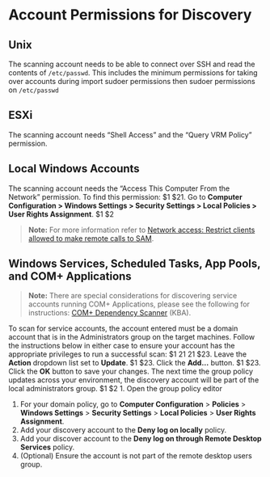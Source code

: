 [title]: # (Account Permissions for Discovery)
[tags]: # (Discovery, Permissions)
[priority]: # (1000)

# Account Permissions for Discovery

## Unix

The scanning account needs to be able to connect over SSH and read the contents of `/etc/passwd`. This includes the minimum permissions for taking over accounts during import sudoer permissions then
 sudoer permissions on `/etc/passwd`

## ESXi

The scanning account needs “Shell Access” and the “Query VRM Policy” permission.

## Local Windows Accounts

The scanning account needs the “Access This Computer From the Network” permission. To find this permission:
$1
$21. Go to **Computer Configuration \> Windows Settings \> Security Settings \> Local Policies \> User Rights Assignment**.
$1
$2
> **Note:** For more information refer to [Network access: Restrict clients allowed to make remote calls to SAM](https://docs.microsoft.com/en-us/windows/security/threat-protection/security-policy-settings/network-access-restrict-clients-allowed-to-make-remote-sam-calls).

## Windows Services, Scheduled Tasks, App Pools, and COM+ Applications

> **Note:** There are special considerations for discovering service accounts running COM+ Applications, please see the following for instructions: [COM+ Dependency Scanner](https://thycotic.force.com/support/s/article/ka037000000HtkmAAC/COMPlus-Depenency-Scanner) (KBA).

To scan for service accounts, the account entered must be a domain account that is in the Administrators group on the target machines. Follow the instructions below in either case to ensure your account has the appropriate privileges to run a successful scan:
$1
$2$1
$2$1
$23. Leave the **Action** dropdown list set to **Update**.
$1
$23. Click the **Add…** button.
$1
$23. Click the **OK** button to save your changes. The next time the group policy updates across your environment, the discovery account will be part of the local administrators group.
$1
$2   1. Open the group policy editor 
   1. For your domain policy, go to **Computer Configuration** \> **Policies** \> **Windows Settings** \> **Security Settings** \> **Local Policies** \> **User Rights Assignment**.
   1. Add your discovery account to the **Deny log on locally** policy.
   1. Add your discover account to the **Deny log on through Remote Desktop Services** policy.
   1. (Optional) Ensure the account is not part of the remote desktop users group.

 